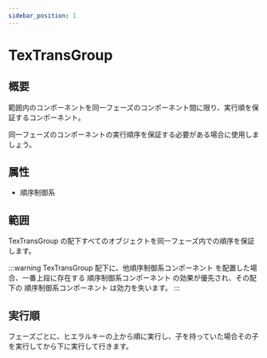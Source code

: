 ```yaml
---
sidebar_position: 1
---
```


# TexTransGroup

## 概要

範囲内のコンポーネントを同一フェーズのコンポーネント間に限り、実行順を保証するコンポーネント。

同一フェーズのコンポーネントの実行順序を保証する必要がある場合に使用しましょう。

## 属性

- 順序制御系

## 範囲

TexTransGroup の配下すべてのオブジェクトを同一フェーズ内での順序を保証します。

:::warning
TexTransGroup 配下に、他順序制御系コンポーネント を配置した場合、一番上段に存在する 順序制御系コンポーネント の効果が優先され、その配下の 順序制御系コンポーネント は効力を失います。
:::

## 実行順

フェーズごとに、ヒエラルキーの上から順に実行し、子を持っていた場合その子を実行してから下に実行して行きます。
